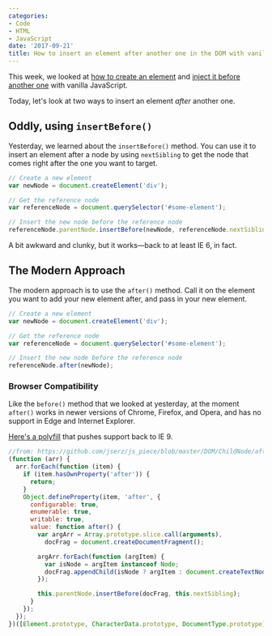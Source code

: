 ```yaml
---
categories:
- Code
- HTML
- JavaScript
date: '2017-09-21'
title: How to insert an element after another one in the DOM with vanilla JavaScript
---
```


This week, we looked at [how to create an element](/creating-elements-with-vanilla-javascript/) and [inject it before another one](/how-to-insert-an-element-before-another-one-in-the-dom-with-vanilla-javascript/) with vanilla JavaScript.

Today, let's look at two ways to insert an element *after* another one.

## Oddly, using `insertBefore()`

Yesterday, we learned about the `insertBefore()` method. You can use it to insert an element after a node by using `nextSibling` to get the node that comes right after the one you want to target.

```js
// Create a new element
var newNode = document.createElement('div');

// Get the reference node
var referenceNode = document.querySelector('#some-element');

// Insert the new node before the reference node
referenceNode.parentNode.insertBefore(newNode, referenceNode.nextSibling);
```

A bit awkward and clunky, but it works&mdash;back to at least IE 6, in fact.

## The Modern Approach

The modern approach is to use the `after()` method. Call it on the element you want to add your new element after, and pass in your new element.

```js
// Create a new element
var newNode = document.createElement('div');

// Get the reference node
var referenceNode = document.querySelector('#some-element');

// Insert the new node before the reference node
referenceNode.after(newNode);
```

### Browser Compatibility

Like the `before()` method that we looked at yesterday, at the moment `after()` works in newer versions of Chrome, Firefox, and Opera, and has no support in Edge and Internet Explorer.

[Here's a polyfill](https://developer.mozilla.org/en-US/docs/Web/API/ChildNode/after#Polyfill) that pushes support back to IE 9.

```js
//from: https://github.com/jserz/js_piece/blob/master/DOM/ChildNode/after()/after().md
(function (arr) {
  arr.forEach(function (item) {
    if (item.hasOwnProperty('after')) {
      return;
    }
    Object.defineProperty(item, 'after', {
      configurable: true,
      enumerable: true,
      writable: true,
      value: function after() {
        var argArr = Array.prototype.slice.call(arguments),
          docFrag = document.createDocumentFragment();

        argArr.forEach(function (argItem) {
          var isNode = argItem instanceof Node;
          docFrag.appendChild(isNode ? argItem : document.createTextNode(String(argItem)));
        });

        this.parentNode.insertBefore(docFrag, this.nextSibling);
      }
    });
  });
})([Element.prototype, CharacterData.prototype, DocumentType.prototype]);
```